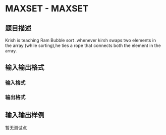 # MAXSET - MAXSET

## 题目描述

Krish is teaching Ram Bubble sort .whenever kirsh swaps two elements in the array (while sorting),he ties a rope that connects both the element in the array.

## 输入输出格式

### 输入格式

### 输出格式

## 输入输出样例

暂无测试点

